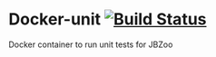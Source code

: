 # Docker-unit  [![Build Status](https://travis-ci.org/JBZoo/Docker-Unit.svg?branch=master)](https://travis-ci.org/JBZoo/Docker-Unit)
Docker container to run unit tests for JBZoo

